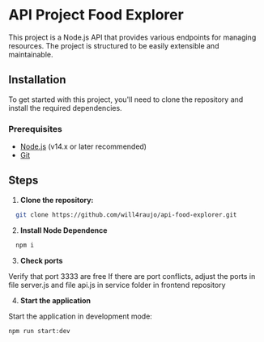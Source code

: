 # API Project Food Explorer

This project is a Node.js API that provides various endpoints for managing resources. The project is structured to be easily extensible and maintainable.

## Installation

To get started with this project, you'll need to clone the repository and install the required dependencies.

### Prerequisites

- [Node.js](https://nodejs.org/) (v14.x or later recommended)
- [Git](https://git-scm.com/)

## Steps

1. **Clone the repository:**

```sh
  git clone https://github.com/will4raujo/api-food-explorer.git
```

2. **Install Node Dependence**

```sh
  npm i
```

3. **Check ports**

Verify that port 3333 are free
If there are port conflicts, adjust the ports in file server.js and file api.js in service folder in frontend repository

4. **Start the application**

Start the application in development mode:

```sh
npm run start:dev
```